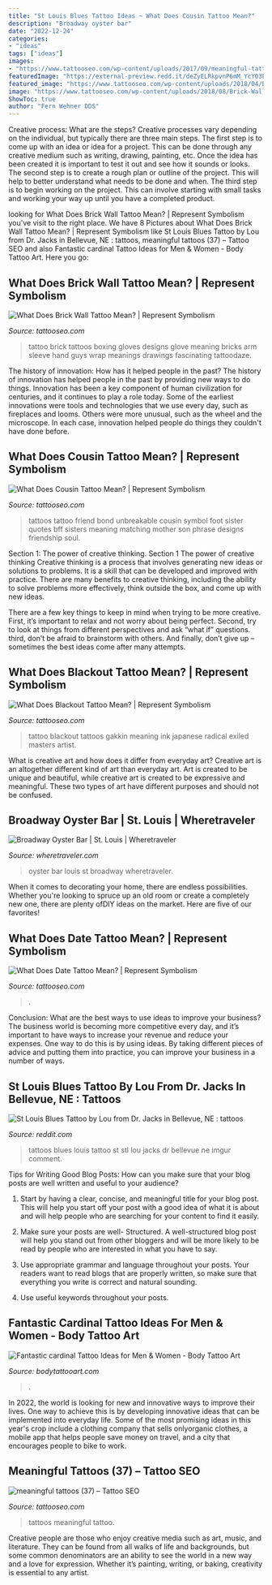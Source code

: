 ```yaml
---
title: "St Louis Blues Tattoo Ideas ~ What Does Cousin Tattoo Mean?"
description: "Broadway oyster bar"
date: "2022-12-24"
categories:
- "ideas"
tags: ["ideas"]
images:
- "https://www.tattooseo.com/wp-content/uploads/2017/09/meaningful-tattoos-37.jpg"
featuredImage: "https://external-preview.redd.it/deZyELRkpvnP6mM_YcY03LVThvDbkMxGGSK5zU-mUls.jpg?auto=webp&amp;s=82ad46f1a5d442b6af162daf8d6c866885f1bb6b"
featured_image: "https://www.tattooseo.com/wp-content/uploads/2018/04/Blackout-Tattoo-Meaning-16.jpg"
image: "https://www.tattooseo.com/wp-content/uploads/2018/08/Brick-Wall-Tattoo-Meaning-18.jpg"
ShowToc: true
author: "Fern Wehner DDS"
---
```



Creative process: What are the steps?
Creative processes vary depending on the individual, but typically there are three main steps. The first step is to come up with an idea or idea for a project. This can be done through any creative medium such as writing, drawing, painting, etc. Once the idea has been created it is important to test it out and see how it sounds or looks. The second step is to create a rough plan or outline of the project. This will help to better understand what needs to be done and when. The third step is to begin working on the project. This can involve starting with small tasks and working your way up until you have a completed product.

	

		
looking for What Does Brick Wall Tattoo Mean? | Represent Symbolism you've visit to the right place. We have 8 Pictures about What Does Brick Wall Tattoo Mean? | Represent Symbolism like St Louis Blues Tattoo by Lou from Dr. Jacks in Bellevue, NE : tattoos, meaningful tattoos (37) – Tattoo SEO and also Fantastic cardinal Tattoo Ideas for Men &amp; Women - Body Tattoo Art. Here you go:
		
    
## What Does Brick Wall Tattoo Mean? | Represent Symbolism

<img loading=lazy src="https://www.tattooseo.com/wp-content/uploads/2018/08/Brick-Wall-Tattoo-Meaning-18.jpg" onerror="this.onerror=null;this.src='https://tse3.mm.bing.net/th?id=OIP.3iGbeIOCeL16jC9kC9BKbgAAAA&amp;pid=15.1';" alt="What Does Brick Wall Tattoo Mean? | Represent Symbolism">

_Source: tattooseo.com_

>tattoo brick tattoos boxing gloves designs glove meaning bricks arm sleeve hand guys wrap meanings drawings fascinating tattoodaze. 

	

The history of innovation: How has it helped people in the past?
The history of innovation has helped people in the past by providing new ways to do things. Innovation has been a key component of human civilization for centuries, and it continues to play a role today. Some of the earliest innovations were tools and technologies that we use every day, such as fireplaces and looms. Others were more unusual, such as the wheel and the microscope. In each case, innovation helped people do things they couldn't have done before.

    
## What Does Cousin Tattoo Mean? | Represent Symbolism

<img loading=lazy src="https://www.tattooseo.com/wp-content/uploads/2018/02/Cousin-Tattoos-34.jpg" onerror="this.onerror=null;this.src='https://tse3.mm.bing.net/th?id=OIP.hMqPpEmWbRLKP99T4qj3twAAAA&amp;pid=15.1';" alt="What Does Cousin Tattoo Mean? | Represent Symbolism">

_Source: tattooseo.com_

>tattoos tattoo friend bond unbreakable cousin symbol foot sister quotes bff sisters meaning matching mother son phrase designs friendship soul. 

	

Section 1: The power of creative thinking.
Section 1 The power of creative thinking
Creative thinking is a process that involves generating new ideas or solutions to problems. It is a skill that can be developed and improved with practice. There are many benefits to creative thinking, including the ability to solve problems more effectively, think outside the box, and come up with new ideas.

There are a few key things to keep in mind when trying to be more creative. First, it’s important to relax and not worry about being perfect. Second, try to look at things from different perspectives and ask “what if” questions. third, don’t be afraid to brainstorm with others. And finally, don’t give up – sometimes the best ideas come after many attempts.

    
## What Does Blackout Tattoo Mean? | Represent Symbolism

<img loading=lazy src="https://www.tattooseo.com/wp-content/uploads/2018/04/Blackout-Tattoo-Meaning-16.jpg" onerror="this.onerror=null;this.src='https://tse2.mm.bing.net/th?id=OIP.90VHxPxOyd1puHh71mwc4QAAAA&amp;pid=15.1';" alt="What Does Blackout Tattoo Mean? | Represent Symbolism">

_Source: tattooseo.com_

>tattoo blackout tattoos gakkin meaning ink japanese radical exiled masters artist. 

	

What is creative art and how does it differ from everyday art?
Creative art is an altogether different kind of art than everyday art. Art is created to be unique and beautiful, while creative art is created to be expressive and meaningful. These two types of art have different purposes and should not be confused.

    
## Broadway Oyster Bar | St. Louis | Wheretraveler

<img loading=lazy src="https://www.wheretraveler.com/sites/default/files/images/BwayOyster09.1.jpg" onerror="this.onerror=null;this.src='https://tse4.mm.bing.net/th?id=OIP.azqxgC93zqSylep-1SUEJwHaE6&amp;pid=15.1';" alt="Broadway Oyster Bar | St. Louis | Wheretraveler">

_Source: wheretraveler.com_

>oyster bar louis st broadway wheretraveler. 

	

When it comes to decorating your home, there are endless possibilities. Whether you're looking to spruce up an old room or create a completely new one, there are plenty ofDIY ideas on the market. Here are five of our favorites!

    
## What Does Date Tattoo Mean? | Represent Symbolism

<img loading=lazy src="https://www.tattooseo.com/wp-content/uploads/2018/01/Date-Tattoos-24.jpg" onerror="this.onerror=null;this.src='https://tse2.mm.bing.net/th?id=OIP.eRf58zHYjM1EDjxm2cRekwAAAA&amp;pid=15.1';" alt="What Does Date Tattoo Mean? | Represent Symbolism">

_Source: tattooseo.com_

>. 

	

Conclusion: What are the best ways to use ideas to improve your business?
The business world is becoming more competitive every day, and it’s important to have ways to increase your revenue and reduce your expenses. One way to do this is by using ideas. By taking different pieces of advice and putting them into practice, you can improve your business in a number of ways.

    
## St Louis Blues Tattoo By Lou From Dr. Jacks In Bellevue, NE : Tattoos

<img loading=lazy src="https://external-preview.redd.it/deZyELRkpvnP6mM_YcY03LVThvDbkMxGGSK5zU-mUls.jpg?auto=webp&amp;s=82ad46f1a5d442b6af162daf8d6c866885f1bb6b" onerror="this.onerror=null;this.src='https://tse4.mm.bing.net/th?id=OIP.dQDvsZnzEniesiOhDIZr3AHaJ6&amp;pid=15.1';" alt="St Louis Blues Tattoo by Lou from Dr. Jacks in Bellevue, NE : tattoos">

_Source: reddit.com_

>tattoos blues louis tattoo st stl lou jacks dr bellevue ne imgur comment. 

	

Tips for Writing Good Blog Posts: How can you make sure that your blog posts are well written and useful to your audience?
1. Start by having a clear, concise, and meaningful title for your blog post. This will help you start off your post with a good idea of what it is about and will help people who are searching for your content to find it easily.
2. Make sure your posts are well- Structured. A well-structured blog post will help you stand out from other bloggers and will be more likely to be read by people who are interested in what you have to say.

3. Use appropriate grammar and language throughout your posts. Your readers want to read blogs that are properly written, so make sure that everything you write is correct and natural sounding.

4. Use useful keywords throughout your posts.

    
## Fantastic Cardinal Tattoo Ideas For Men &amp; Women - Body Tattoo Art

<img loading=lazy src="https://www.bodytattooart.com/wp-content/uploads/2020/06/cardinal-tattoos-108.jpg" onerror="this.onerror=null;this.src='https://tse4.mm.bing.net/th?id=OIP.CrNwyq-z6hoQQJ9b4BrMtQHaFj&amp;pid=15.1';" alt="Fantastic cardinal Tattoo Ideas for Men &amp; Women - Body Tattoo Art">

_Source: bodytattooart.com_

>. 

	

In 2022, the world is looking for new and innovative ways to improve their lives. One way to achieve this is by developing innovative ideas that can be implemented into everyday life. Some of the most promising ideas in this year's crop include a clothing company that sells onlyorganic clothes, a mobile app that helps people save money on travel, and a city that encourages people to bike to work.

    
## Meaningful Tattoos (37) – Tattoo SEO

<img loading=lazy src="https://www.tattooseo.com/wp-content/uploads/2017/09/meaningful-tattoos-37.jpg" onerror="this.onerror=null;this.src='https://tse3.mm.bing.net/th?id=OIP.LLK0tmLTepqqnN6GixMdeQHaJ_&amp;pid=15.1';" alt="meaningful tattoos (37) – Tattoo SEO">

_Source: tattooseo.com_

>tattoos meaningful tattoo. 

	

Creative people are those who enjoy creative media such as art, music, and literature. They can be found from all walks of life and backgrounds, but some common denominators are an ability to see the world in a new way and a love for expression. Whether it’s painting, writing, or baking, creativity is essential to any artist.


